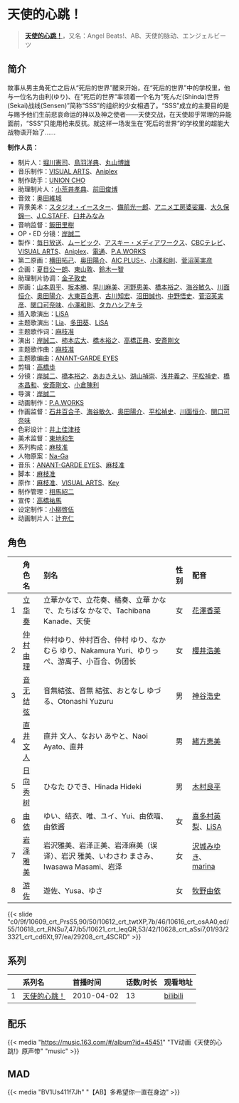 # 天使的心跳！


> <u>**[天使的心跳！](https://bgm.tv/subject/1851)**</u>，又名：Angel Beats!、AB、天使的脉动、エンジェルビーツ

## 简介

故事从男主角死亡之后从“死后的世界”醒来开始，在“死后的世界”中的学校里，他与一位名为由利(ゆり)、在“死后的世界”率领着一个名为“死んだ(Shinda)世界(Sekai)战线(Sensen)”简称“SSS”的组织的少女相遇了。“SSS”成立的主要目的是与赐予他们生前悲哀命运的神以及神之使者——天使交战，在天使超乎常理的异能面前，“SSS”只能用枪来反抗。就这样一场发生在“死后的世界”的学校里的超能大战物语开始了……



**制作人员：**
- 制片人：[堀川憲司](https://bgm.tv/person/1195)、[鳥羽洋典](https://bgm.tv/person/39868)、[丸山博雄](https://bgm.tv/person/5783)
- 音乐制作：[VISUAL ARTS](https://bgm.tv/person/2401)、[Aniplex](https://bgm.tv/person/645)
- 制作助手：[UNION CHO](https://bgm.tv/person/33588)
- 助理制片人：[小荒井孝典](https://bgm.tv/person/49264)、[前田俊博](https://bgm.tv/person/5774)
- 音效：[奥田維城](https://bgm.tv/person/28239)
- 背景美术：[スタジオ・イースター](https://bgm.tv/person/6502)、[備前光一郎](https://bgm.tv/person/19167)、[アニメ工房婆娑羅](https://bgm.tv/person/35237)、[大久保錦一](https://bgm.tv/person/39110)、[J.C.STAFF](https://bgm.tv/person/390)、[臼井みなみ](https://bgm.tv/person/57069)
- 音响监督：[飯田里樹](https://bgm.tv/person/2642)
- OP・ED 分镜：[岸誠二](https://bgm.tv/person/1656)
- 製作：[毎日放送](https://bgm.tv/person/2847)、[ムービック](https://bgm.tv/person/310)、[アスキー・メディアワークス](https://bgm.tv/person/6140)、[CBCテレビ](https://bgm.tv/person/1988)、[VISUAL ARTS](https://bgm.tv/person/2401)、[Aniplex](https://bgm.tv/person/645)、[電通](https://bgm.tv/person/221)、[P.A.WORKS](https://bgm.tv/person/5917)
- 第二原画：[横田拓己](https://bgm.tv/person/13045)、[奥田陽介](https://bgm.tv/person/12757)、[AIC PLUS+](https://bgm.tv/person/29035)、[小澤和則](https://bgm.tv/person/21362)、[菅沼芙実彦](https://bgm.tv/person/15927)
- 企画：[夏目公一朗](https://bgm.tv/person/3350)、[東山敦](https://bgm.tv/person/26636)、[鈴木一智](https://bgm.tv/person/49263)
- 助理制片协调：[金子敦史](https://bgm.tv/person/35919)
- 原画：[山本周平](https://bgm.tv/person/19240)、[坂本勝](https://bgm.tv/person/26341)、[早川麻美](https://bgm.tv/person/32931)、[河野恵美](https://bgm.tv/person/12499)、[橋本裕之](https://bgm.tv/person/13018)、[海谷敏久](https://bgm.tv/person/843)、[川面恒介](https://bgm.tv/person/11075)、[奥田陽介](https://bgm.tv/person/12757)、[大東百合恵](https://bgm.tv/person/12504)、[古川知宏](https://bgm.tv/person/12229)、[沼田誠也](https://bgm.tv/person/3447)、[中野悟史](https://bgm.tv/person/12480)、[菅沼芙実彦](https://bgm.tv/person/15927)、[関口可奈味](https://bgm.tv/person/318)、[小澤和則](https://bgm.tv/person/21362)、[タカハシアキラ](https://bgm.tv/person/56143)
- 插入歌演出：[LiSA](https://bgm.tv/person/5921)
- 主题歌演出：[Lia](https://bgm.tv/person/5773)、[多田葵](https://bgm.tv/person/3921)、[LiSA](https://bgm.tv/person/5921)
- 主题歌作词：[麻枝准](https://bgm.tv/person/1916)
- 演出：[岸誠二](https://bgm.tv/person/1656)、[柿本広大](https://bgm.tv/person/17469)、[橋本裕之](https://bgm.tv/person/13018)、[高橋正典](https://bgm.tv/person/15282)、[安斎剛文](https://bgm.tv/person/12750)
- 主题歌作曲：[麻枝准](https://bgm.tv/person/1916)
- 主题歌编曲：[ANANT-GARDE EYES](https://bgm.tv/person/14689)
- 剪辑：[高橋歩](https://bgm.tv/person/11895)
- 分镜：[岸誠二](https://bgm.tv/person/1656)、[橋本裕之](https://bgm.tv/person/13018)、[あおきえい](https://bgm.tv/person/1828)、[湖山禎崇](https://bgm.tv/person/1131)、[浅井義之](https://bgm.tv/person/12162)、[平松禎史](https://bgm.tv/person/1756)、[橋本昌和](https://bgm.tv/person/7822)、[安斎剛文](https://bgm.tv/person/12750)、[小倉陳利](https://bgm.tv/person/11403)
- 导演：[岸誠二](https://bgm.tv/person/1656)
- 动画制作：[P.A.WORKS](https://bgm.tv/person/5917)
- 作画监督：[石井百合子](https://bgm.tv/person/3512)、[海谷敏久](https://bgm.tv/person/843)、[奥田陽介](https://bgm.tv/person/12757)、[平松禎史](https://bgm.tv/person/1756)、[川面恒介](https://bgm.tv/person/11075)、[関口可奈味](https://bgm.tv/person/318)
- 色彩设计：[井上佳津枝](https://bgm.tv/person/1997)
- 美术监督：[東地和生](https://bgm.tv/person/11896)
- 系列构成：[麻枝准](https://bgm.tv/person/1916)
- 人物原案：[Na-Ga](https://bgm.tv/person/3795)
- 音乐：[ANANT-GARDE EYES](https://bgm.tv/person/14689)、[麻枝准](https://bgm.tv/person/1916)
- 脚本：[麻枝准](https://bgm.tv/person/1916)
- 原作：[麻枝准](https://bgm.tv/person/1916)、[VISUAL ARTS](https://bgm.tv/person/2401)、[Key](https://bgm.tv/person/47)
- 制作管理：[相馬紹二](https://bgm.tv/person/42757)
- 宣传：[高橋祐馬](https://bgm.tv/person/31685)
- 设定制作：[小柳啓伍](https://bgm.tv/person/13615)
- 动画制片人：[辻充仁](https://bgm.tv/person/42762)

## 角色

|     |   角色名   |   别名  | 性别 |  配音  |
|:--- |:------  |:----      |:---  |:--   |
| 1 | [立华奏](https://bgm.tv/character/10609) | 立華かなで、立花奏、橘奏、立華 かなで、たちばな かなで、Tachibana Kanade、天使 | 女 | [花澤香菜](https://bgm.tv/person/4765) |
| 2 | [仲村由理](https://bgm.tv/character/10612) | 仲村ゆり、仲村百合、仲村 ゆり、なかむら ゆり、Nakamura Yuri、ゆりっぺ、游离子、小百合、伪团长 | 女 | [櫻井浩美](https://bgm.tv/person/4956) |
| 3 | [音无结弦](https://bgm.tv/character/10616) | 音無結弦、音無 結弦、おとなし ゆづる、Otonashi Yuzuru | 男 | [神谷浩史](https://bgm.tv/person/4232) |
| 4 | [直井文人](https://bgm.tv/character/10618) | 直井 文人、なおい あやと、Naoi Ayato、直井 | 男 | [緒方恵美](https://bgm.tv/person/4054) |
| 5 | [日向秀树](https://bgm.tv/character/10621) | ひなた ひでき、Hinada Hideki | 男 | [木村良平](https://bgm.tv/person/4994) |
| 6 | [由依](https://bgm.tv/character/10628) | ゆい、结衣、唯、ユイ、Yui、由依喵、由依酱 | 女 | [喜多村英梨](https://bgm.tv/person/4251)、[LiSA](https://bgm.tv/person/5921) |
| 7 | [岩泽雅美](https://bgm.tv/character/23321) | 岩沢雅美、岩泽正美、岩泽麻美（误译）、岩沢 雅美、いわさわ まさみ、Iwasawa Masami、岩泽 | 女 | [沢城みゆき](https://bgm.tv/person/4244)、[marina](https://bgm.tv/person/10050) |
| 8 | [游佐](https://bgm.tv/character/29208) | 遊佐、Yusa、ゆさ | 女 | [牧野由依](https://bgm.tv/person/4703) |

{{< slide "c0/9f/10609_crt_PrsS5,90/50/10612_crt_twtXP,7b/46/10616_crt_osAA0,ed/55/10618_crt_RNSu7,47/b5/10621_crt_leqQR,53/42/10628_crt_aSsi7,01/93/23321_crt_cd6Xt,97/ea/29208_crt_4SCRD" >}}

## 系列

|     | 系列名    | 首播时间       | 话数/时长 | 观看地址                                                      |
| :-- | :----- | :--------- | :---- | :-------------------------------------------------------- |
| 1   |[天使的心跳！](https://bgm.tv/subject/1851)| 2010-04-02 | 13    | [bilibili](https://www.bilibili.com/bangumi/play/ep30912) |

## 配乐

{{< media "https://music.163.com/#/album?id=45451" 
"TV动画《天使的心跳!》原声带" 
"music" >}}

## MAD

{{< media  "BV1Us411f7Jh"
"【AB】多希望你一直在身边"  >}}

